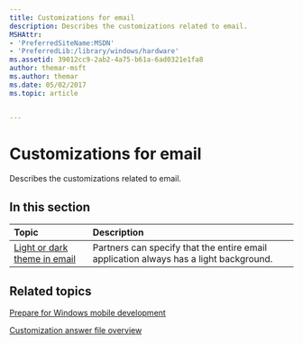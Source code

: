 ```yaml
---
title: Customizations for email
description: Describes the customizations related to email.
MSHAttr:
- 'PreferredSiteName:MSDN'
- 'PreferredLib:/library/windows/hardware'
ms.assetid: 39012cc9-2ab2-4a75-b61a-6ad0321e1fa8
author: themar-msft
ms.author: themar
ms.date: 05/02/2017
ms.topic: article


---
```

# Customizations for email

Describes the customizations related to email.

## In this section

| Topic                                 | Description                                                                                   |
|:--------------------------------------|:----------------------------------------------------------------------------------------------|
| [Light or dark theme in email](light-or-dark-mode-in-email.md)    | Partners can specify that the entire email application always has a light background. |

## Related topics

[Prepare for Windows mobile development](https://docs.microsoft.com/en-us/windows-hardware/manufacture/mobile/preparing-for-windows-mobile-development)

[Customization answer file overview](https://docs.microsoft.com/en-us/windows-hardware/customize/mobile/mcsf/customization-answer-file)
